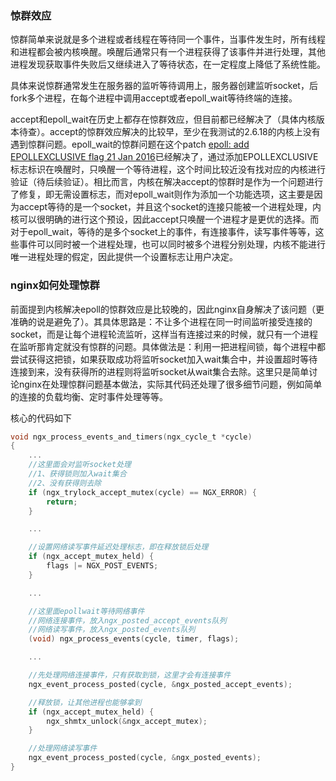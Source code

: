 ### 惊群效应
惊群简单来说就是多个进程或者线程在等待同一个事件，当事件发生时，所有线程和进程都会被内核唤醒。唤醒后通常只有一个进程获得了该事件并进行处理，其他进程发现获取事件失败后又继续进入了等待状态，在一定程度上降低了系统性能。

具体来说惊群通常发生在服务器的监听等待调用上，服务器创建监听socket，后fork多个进程，在每个进程中调用accept或者epoll_wait等待终端的连接。

accept和epoll_wait在历史上都存在惊群效应，但目前都已经解决了（具体内核版本待查）。accept的惊群效应解决的比较早，至少在我测试的2.6.18的内核上没有遇到惊群问题。epoll_wait的惊群问题在这个patch [epoll: add EPOLLEXCLUSIVE flag 21 Jan 2016](https://github.com/torvalds/linux/commit/df0108c5da561c66c333bb46bfe3c1fc65905898)已经解决了，通过添加EPOLLEXCLUSIVE标志标识在唤醒时，只唤醒一个等待进程，这个时间比较近没有找对应的内核进行验证（待后续验证）。相比而言，内核在解决accept的惊群时是作为一个问题进行了修复，即无需设置标志，而对epoll_wait则作为添加一个功能选项，这主要是因为accept等待的是一个socket，并且这个socket的连接只能被一个进程处理，内核可以很明确的进行这个预设，因此accept只唤醒一个进程才是更优的选择。而对于epoll_wait，等待的是多个socket上的事件，有连接事件，读写事件等等，这些事件可以同时被一个进程处理，也可以同时被多个进程分别处理，内核不能进行唯一进程处理的假定，因此提供一个设置标志让用户决定。

### nginx如何处理惊群
前面提到内核解决epoll的惊群效应是比较晚的，因此nginx自身解决了该问题（更准确的说是避免了）。其具体思路是：不让多个进程在同一时间监听接受连接的socket，而是让每个进程轮流监听，这样当有连接过来的时候，就只有一个进程在监听那肯定就没有惊群的问题。具体做法是：利用一把进程间锁，每个进程中都尝试获得这把锁，如果获取成功将监听socket加入wait集合中，并设置超时等待连接到来，没有获得所的进程则将监听socket从wait集合去除。这里只是简单讨论nginx在处理惊群问题基本做法，实际其代码还处理了很多细节问题，例如简单的连接的负载均衡、定时事件处理等等。

核心的代码如下
```c
void ngx_process_events_and_timers(ngx_cycle_t *cycle)
{
    ...
    //这里面会对监听socket处理
    //1、获得锁则加入wait集合
    //2、没有获得则去除
    if (ngx_trylock_accept_mutex(cycle) == NGX_ERROR) {
        return;
    }

    ...

    //设置网络读写事件延迟处理标志，即在释放锁后处理
    if (ngx_accept_mutex_held) {
        flags |= NGX_POST_EVENTS;
    } 

    ...

    //这里面epollwait等待网络事件
    //网络连接事件，放入ngx_posted_accept_events队列
    //网络读写事件，放入ngx_posted_events队列
    (void) ngx_process_events(cycle, timer, flags);

    ...

    //先处理网络连接事件，只有获取到锁，这里才会有连接事件
    ngx_event_process_posted(cycle, &ngx_posted_accept_events);

    //释放锁，让其他进程也能够拿到
    if (ngx_accept_mutex_held) {
        ngx_shmtx_unlock(&ngx_accept_mutex);
    }

    //处理网络读写事件
    ngx_event_process_posted(cycle, &ngx_posted_events);
}
```
